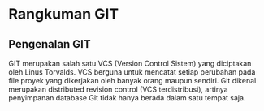 # Rangkuman GIT

## Pengenalan GIT
GIT merupakan salah satu VCS (Version Control Sistem) yang diciptakan oleh Linus Torvalds.
VCS berguna untuk mencatat setiap perubahan pada file proyek yang dikerjakan oleh banyak orang maupun sendiri.
Git dikenal merupakan distributed revision control (VCS terdistribusi), artinya penyimpanan database Git tidak hanya berada dalam satu tempat saja.
